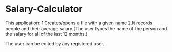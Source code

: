 # Salary-Calculator

This application:
1.Creates/opens a file with a given name
2.It records people and their average salary (The user types the name of the person and the salary for all of the last 12 months.)

The user can be edited by any registered user.

